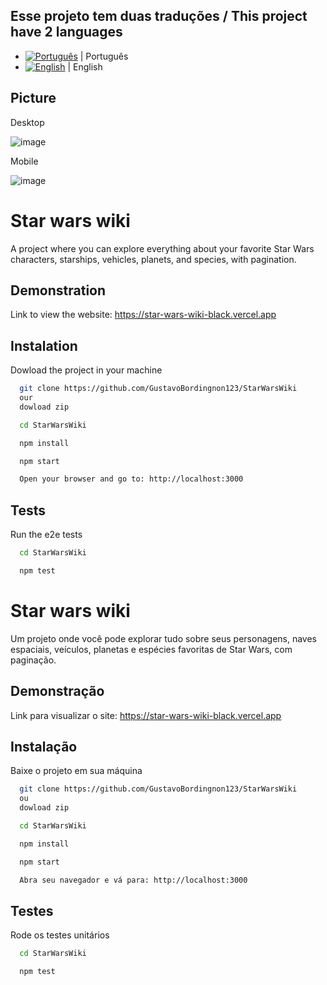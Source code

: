 ## Esse projeto tem duas traduções / This project have 2 languages
 
- [![Português](https://img.shields.io/badge/pt--br-Portugu%C3%AAs-green)](README.pt-br.md) | Português 
- [![English](https://img.shields.io/badge/en-English-green)](README.md) | English

## Picture

Desktop

![image](https://github.com/GustavoBordingnon123/StarWarsWiki/assets/105391247/679daee1-91d0-4cc2-b360-cd671c3186a1)


Mobile

![image](https://github.com/GustavoBordingnon123/StarWarsWiki/assets/105391247/95cb9991-e77d-4742-bf8a-c6402d7f039c)


# Star wars wiki

A project where you can explore everything about your favorite Star Wars characters, starships, vehicles, planets, and species, with pagination.



## Demonstration

Link to view the website: https://star-wars-wiki-black.vercel.app




## Instalation

Dowload the project in your machine

```bash
  git clone https://github.com/GustavoBordingnon123/StarWarsWiki
  our 
  dowload zip
```
    
```bash
  cd StarWarsWiki
```

```bash
  npm install
```

```bash
  npm start
```

```bash
  Open your browser and go to: http://localhost:3000
```

##  Tests

Run the e2e tests

```bash
  cd StarWarsWiki
```

```bash
  npm test
```



# Star wars wiki

Um projeto onde você pode explorar tudo sobre seus personagens, naves espaciais, veículos, planetas e espécies favoritas de Star Wars, com paginação.

## Demonstração

Link para visualizar o site: https://star-wars-wiki-black.vercel.app

## Instalação

Baixe o projeto em sua máquina


```bash
  git clone https://github.com/GustavoBordingnon123/StarWarsWiki
  ou 
  dowload zip
```
    
```bash
  cd StarWarsWiki
```

```bash
  npm install
```

```bash
  npm start
```

```bash
  Abra seu navegador e vá para: http://localhost:3000
```


## Testes

Rode os testes unitários 

```bash
  cd StarWarsWiki
```

```bash
  npm test
```



